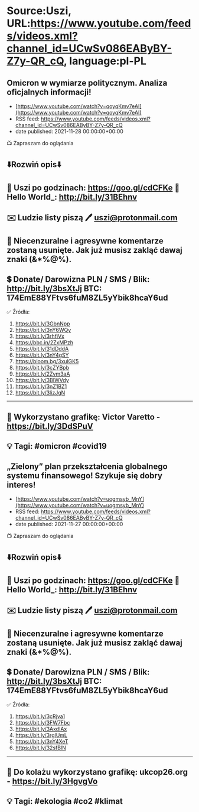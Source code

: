 # Source:Uszi, URL:https://www.youtube.com/feeds/videos.xml?channel_id=UCwSv086EAByBY-Z7y-QR_cQ, language:pl-PL

## Omicron w wymiarze politycznym. Analiza oficjalnych informacji!
 - [https://www.youtube.com/watch?v=qoyqKmv7eAI](https://www.youtube.com/watch?v=qoyqKmv7eAI)
 - RSS feed: https://www.youtube.com/feeds/videos.xml?channel_id=UCwSv086EAByBY-Z7y-QR_cQ
 - date published: 2021-11-28 00:00:00+00:00

📺 Zapraszam do oglądania

⬇️Rozwiń opis⬇️
------------------------------------------------------------
👀 Uszi po godzinach: https://goo.gl/cdCFKe
👀 Hello World_: http://bit.ly/31BEhnv
------------------------------------------------------------
✉️ Ludzie listy piszą 
🖊️ uszi@protonmail.com
------------------------------------------------------------
👺 Niecenzuralne i agresywne komentarze zostaną usunięte.  Jak już musisz zakląć dawaj znaki (&*%@%).
------------------------------------------------------------
💲 Donate/ Darowizna
PLN / SMS / Blik: http://bit.ly/3bsXtJj
BTC: 174EmE88YFtvs6fuM8ZL5yYbik8hcaY6ud
-------------------------------------------------------------
✅ Źródła:
1. https://bit.ly/3GbnNpp
2. https://bit.ly/3nY6WQy
3. https://bit.ly/3rhfiVx
4. https://bbc.in/2ZxMPzh
5. https://bit.ly/31dDddA
6. https://bit.ly/3nY4gSY
7. https://bloom.bg/3xulGK5
8. https://bit.ly/3cZYBpb
9. https://bit.ly/2Zvm3aA
10. https://bit.ly/3BIWVdy
11. https://bit.ly/3nZ1BZ1
12. https://bit.ly/3lizJgN
---------------------------------------------------------------
🎴 Wykorzystano grafikę: 
Victor Varetto - https://bit.ly/3DdSPuV
---------------------------------------------------------------
💡 Tagi: #omicron #covid19
--------------------------------------------------------------

## „Zielony” plan przekształcenia globalnego systemu finansowego! Szykuje się dobry interes!
 - [https://www.youtube.com/watch?v=uogmsyb_MnY](https://www.youtube.com/watch?v=uogmsyb_MnY)
 - RSS feed: https://www.youtube.com/feeds/videos.xml?channel_id=UCwSv086EAByBY-Z7y-QR_cQ
 - date published: 2021-11-27 00:00:00+00:00

📺 Zapraszam do oglądania

⬇️Rozwiń opis⬇️
------------------------------------------------------------
👀 Uszi po godzinach: https://goo.gl/cdCFKe
👀 Hello World_: http://bit.ly/31BEhnv
------------------------------------------------------------
✉️ Ludzie listy piszą 
🖊️ uszi@protonmail.com
------------------------------------------------------------
👺 Niecenzuralne i agresywne komentarze zostaną usunięte.  Jak już musisz zakląć dawaj znaki (&*%@%).
------------------------------------------------------------
💲 Donate/ Darowizna
PLN / SMS / Blik: http://bit.ly/3bsXtJj
BTC: 174EmE88YFtvs6fuM8ZL5yYbik8hcaY6ud
-------------------------------------------------------------
✅ Źródła:
1. https://bit.ly/3cRjva1
2. https://bit.ly/3FW7Fbc
3. https://bit.ly/3AxdIAx
4. https://bit.ly/3rglUmL
5. https://bit.ly/3nY4XeT
6. https://bit.ly/32sfBlN
---------------------------------------------------------------
🎴 Do kolażu wykorzystano grafikę: 
ukcop26.org - https://bit.ly/3HgvgVo
---------------------------------------------------------------
💡 Tagi: #ekologia #co2 #klimat
--------------------------------------------------------------

